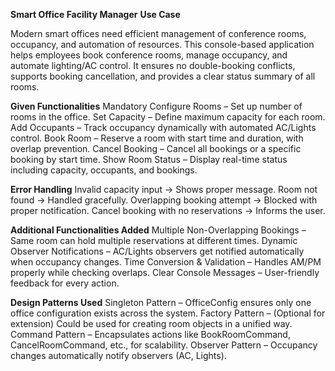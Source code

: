 **Smart Office Facility Manager**
**Use Case**

Modern smart offices need efficient management of conference rooms, occupancy, and automation of resources.
This console-based application helps employees book conference rooms, manage occupancy, and automate lighting/AC control.
It ensures no double-booking conflicts, supports booking cancellation, and provides a clear status summary of all rooms.


**Given Functionalities**
Mandatory
Configure Rooms – Set up number of rooms in the office.
Set Capacity – Define maximum capacity for each room.
Add Occupants – Track occupancy dynamically with automated AC/Lights control.
Book Room – Reserve a room with start time and duration, with overlap prevention.
Cancel Booking – Cancel all bookings or a specific booking by start time.
Show Room Status – Display real-time status including capacity, occupants, and bookings.


**Error Handling**
Invalid capacity input → Shows proper message.
Room not found → Handled gracefully.
Overlapping booking attempt → Blocked with proper notification.
Cancel booking with no reservations → Informs the user.


**Additional Functionalities Added**
Multiple Non-Overlapping Bookings – Same room can hold multiple reservations at different times.
Dynamic Observer Notifications – AC/Lights observers get notified automatically when occupancy changes.
Time Conversion & Validation – Handles AM/PM properly while checking overlaps.
Clear Console Messages – User-friendly feedback for every action.


**Design Patterns Used**
Singleton Pattern – OfficeConfig ensures only one office configuration exists across the system.
Factory Pattern – (Optional for extension) Could be used for creating room objects in a unified way.
Command Pattern – Encapsulates actions like BookRoomCommand, CancelRoomCommand, etc., for scalability.
Observer Pattern – Occupancy changes automatically notify observers (AC, Lights).


